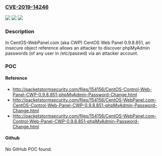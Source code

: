 ### [CVE-2019-14246](https://cve.mitre.org/cgi-bin/cvename.cgi?name=CVE-2019-14246)
![](https://img.shields.io/static/v1?label=Product&message=n%2Fa&color=blue)
![](https://img.shields.io/static/v1?label=Version&message=n%2Fa&color=blue)
![](https://img.shields.io/static/v1?label=Vulnerability&message=n%2Fa&color=brighgreen)

### Description

In CentOS-WebPanel.com (aka CWP) CentOS Web Panel 0.9.8.851, an insecure object reference allows an attacker to discover phpMyAdmin passwords (of any user in /etc/passwd) via an attacker account.

### POC

#### Reference
- http://packetstormsecurity.com/files/154156/CentOS-Control-Web-Panel-CWP-0.9.8.851-phpMyAdmin-Password-Change.html
- http://packetstormsecurity.com/files/154156/CentOS-WebPanel.com-CentOS-Control-Web-Panel-CWP-0.9.8.851-phpMyAdmin-Password-Change.html
- http://packetstormsecurity.com/files/154156/CentOS-WebPanel.com-Control-Web-Panel-CWP-0.9.8.851-phpMyAdmin-Password-Change.html

#### Github
No GitHub POC found.

